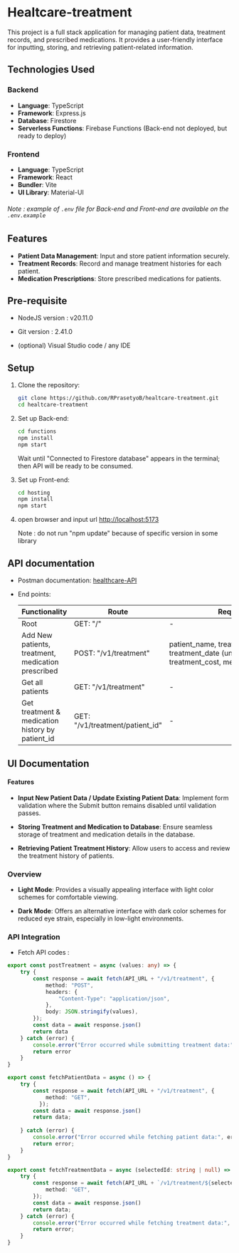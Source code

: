 # Healtcare-treatment

This project is a full stack application for managing patient data, treatment records, and prescribed medications. It provides a user-friendly interface for inputting, storing, and retrieving patient-related information.

## Technologies Used

### Backend

- **Language**: TypeScript
- **Framework**: Express.js
- **Database**: Firestore
- **Serverless Functions**: Firebase Functions (Back-end not deployed, but ready to deploy)

### Frontend

- **Language**: TypeScript
- **Framework**: React
- **Bundler**: Vite
- **UI Library**: Material-UI

###### Note : example of `.env` file for Back-end and Front-end are available on the `.env.example`

## Features

- **Patient Data Management**: Input and store patient information securely.
- **Treatment Records**: Record and manage treatment histories for each patient.
- **Medication Prescriptions**: Store prescribed medications for patients.

## Pre-requisite

- NodeJS version : v20.11.0

- Git version : 2.41.0

- (optional) Visual Studio code / any IDE

## Setup

1. Clone the repository:
   
   ```bash
   git clone https://github.com/RPrasetyoB/healtcare-treatment.git
   cd healtcare-treatment
   ```

2. Set up Back-end:
   
   ```bash
   cd functions
   npm install
   npm start
   ```
   
   Wait until "Connected to Firestore database" appears in the terminal; then API will be ready to be consumed.

3. Set up Front-end:
   
   ```bash
   cd hosting
   npm install
   npm start
   ```

4. open browser and input url [http://localhost:5173](http://localhost:5173)
   
   Note : do not run "npm update" because of specific version in some library

## API documentation

- Postman documentation: [healthcare-API](https://documenter.getpostman.com/view/30790473/2sA2rB1NQA)

- End points: 
  
  | Functionality                                      | Route                           | Req.body                                                                                               |
  | -------------------------------------------------- | ------------------------------- | ------------------------------------------------------------------------------------------------------ |
  | Root                                               | GET: "/"                        | -                                                                                                      |
  | Add New patients, treatment, medication prescribed | POST: "/v1/treatment"           | patient_name, treatment_description, treatment_date (unix date), treatment_cost, medication_prescribed |
  | Get all patients                                   | GET: "/v1/treatment"            | -                                                                                                      |
  | Get treatment & medication history by patient_id   | GET: "/v1/treatment/patient_id" | -                                                                                                      |

## UI Documentation

#### Features

- **Input New Patient Data / Update Existing Patient Data**: Implement form validation where the Submit button remains disabled until validation passes.

- **Storing Treatment and Medication to Database**: Ensure seamless storage of treatment and medication details in the database.

- **Retrieving Patient Treatment History**: Allow users to access and review the treatment history of patients.

### Overview

- **Light Mode**: Provides a visually appealing interface with light color schemes for comfortable viewing.

- **Dark Mode**: Offers an alternative interface with dark color schemes for reduced eye strain, especially in low-light environments.

### API Integration

- Fetch API codes :

```ts
export const postTreatment = async (values: any) => {
    try {
        const response = await fetch(API_URL + "/v1/treatment", {
            method: "POST",
            headers: {
                "Content-Type": "application/json",
            },
            body: JSON.stringify(values),
        });
        const data = await response.json()
        return data
    } catch (error) {
        console.error("Error occurred while submitting treatment data:", error);
        return error
    }
}

export const fetchPatientData = async () => {
    try {
        const response = await fetch(API_URL + "/v1/treatment", {
            method: "GET",
          });
        const data = await response.json()
        return data;
        
    } catch (error) {
        console.error("Error occurred while fetching patient data:", error);
        return error;
    }
}

export const fetchTreatmentData = async (selectedId: string | null) => {
    try {
        const response = await fetch(API_URL + `/v1/treatment/${selectedId}`, {
            method: "GET",
        });
        const data = await response.json()
        return data;        
    } catch (error) {
        console.error("Error occurred while fetching treatment data:", error);
        return error;
    }
}
```
